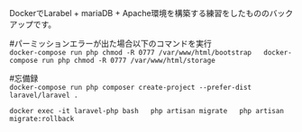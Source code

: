 DockerでLarabel + mariaDB + Apache環境を構築する練習をしたもののバックアップです。

#パーミッションエラーが出た場合以下のコマンドを実行  
``
docker-compose run php chmod -R 0777 /var/www/html/bootstrap  
docker-compose run php chmod -R 0777 /var/www/html/storage
``

#忘備録  
``
docker-compose run php composer create-project --prefer-dist laravel/laravel .
``

``
docker exec -it laravel-php bash  
php artisan migrate  
php artisan migrate:rollback
``
